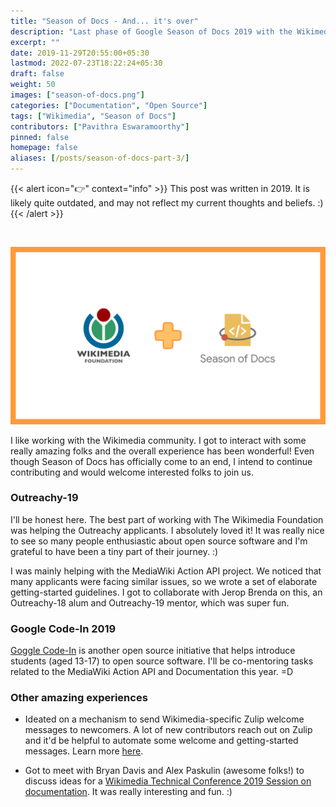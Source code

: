 ```yaml
---
title: "Season of Docs - And... it's over"
description: "Last phase of Google Season of Docs 2019 with the Wikimedia Foundation."
excerpt: ""
date: 2019-11-29T20:55:00+05:30
lastmod: 2022-07-23T18:22:24+05:30
draft: false
weight: 50
images: ["season-of-docs.png"]
categories: ["Documentation", "Open Source"]
tags: ["Wikimedia", "Season of Docs"]
contributors: ["Pavithra Eswaramoorthy"]
pinned: false
homepage: false
aliases: [/posts/season-of-docs-part-3/]
---
```


{{< alert icon="👉" context="info" >}}
This post was written in 2019.
It is likely quite outdated, and may not reflect my current thoughts and beliefs. :)
{{< /alert >}}

<br>

<p><img src="season-of-docs.png" alt="Wikimedia foundation plus google season of docs"></p>

I like working with the Wikimedia community. I got to interact with some really amazing folks and the overall experience has been wonderful! Even though Season of Docs has officially come to an end, I intend to continue contributing and would welcome interested folks to join us.

### Outreachy-19

I'll be honest here. The best part of working with The Wikimedia Foundation was helping the Outreachy applicants. I absolutely loved it! It was really nice to see so many people enthusiastic about open source software and I'm grateful to have been a tiny part of their journey. :)

I was mainly helping with the MediaWiki Action API project. We noticed that many applicants were facing similar issues, so we wrote a set of elaborate getting-started guidelines. I got to collaborate with Jerop Brenda on this, an Outreachy-18 alum and Outreachy-19 mentor, which was super fun.

### Google Code-In 2019

[Goggle Code-In](https://codein.withgoogle.com/about/) is another open source initiative that helps introduce students (aged 13-17) to open source software. I'll be co-mentoring tasks related to the MediaWiki Action API and Documentation this year. =D

### Other amazing experiences

* Ideated on a mechanism to send Wikimedia-specific Zulip welcome messages to newcomers. A lot of new contributors reach out on Zulip and it'd be helpful to automate some welcome and getting-started messages. Learn more [here](https://phabricator.wikimedia.org/T233478).

* Got to meet with Bryan Davis and Alex Paskulin (awesome folks!) to discuss ideas for a [Wikimedia Technical Conference 2019 Session on documentation](https://phabricator.wikimedia.org/T233478). It was really interesting and fun. :)
